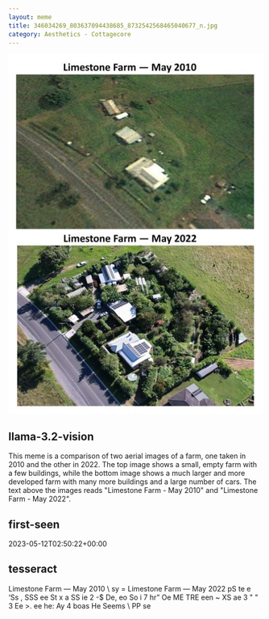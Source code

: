```yaml
---
layout: meme
title: 346034269_803637094438685_8732542568465040677_n.jpg
category: Aesthetics - Cottagecore
---
```


<div markdown="0"><a href="346034269_803637094438685_8732542568465040677_n.jpg"><img class="photo" src="346034269_803637094438685_8732542568465040677_n.jpg" /></a>

<h2>llama-3.2-vision</h2>
<p title="Llama-3.2-11B is a really good model that probably gets the visual details right but doesn't understand literary or media references, and often fails to accurately represent the physical arrangement of objects and the implied relationships between the objects.">This meme is a comparison of two aerial images of a farm, one taken in 2010 and the other in 2022. The top image shows a small, empty farm with a few buildings, while the bottom image shows a much larger and more developed farm with many more buildings and a large number of cars. The text above the images reads &quot;Limestone Farm - May 2010&quot; and &quot;Limestone Farm - May 2022&quot;.</p>

<h2>first-seen</h2>
<p title="Because Git doesn't preserve file modification times, this metadata file contains the file's modification time when it was added to the library.">2023-05-12T02:50:22+00:00</p>

<h2>tesseract</h2>
<p title="Tesseract is often terrible and just gives a lot of nonsense characters, but it used to be the state of the art, and usually it is better at correctly representing text than llama-3.2-vision-11b.">Limestone Farm — May 2010 \ sy =  Limestone Farm — May 2022 pS te e ‘Ss , SSS ee St x a SS ie 2 -$ De, eo So i 7 hr” Oe ME TRE een ~ XS ae 3 &quot; &quot; 3 Ee &gt;. ee he: Ay 4 boas He Seems \ PP se</p>

</div>

